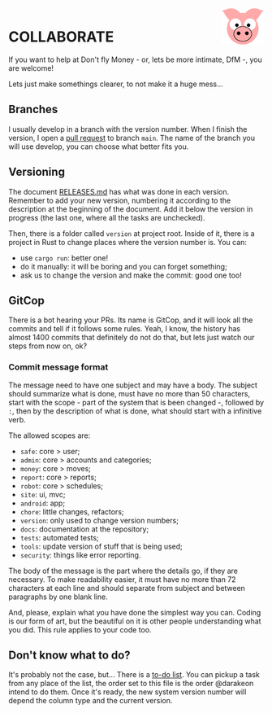 <img src="site/MVC/Assets/images/pig.svg" width="85" align="right"/>

# COLLABORATE

If you want to help at Don't fly Money - or, lets be more intimate,
DfM -, you are welcome!

Lets just make somethings clearer, to not make it a huge mess...

## Branches

I usually develop in a branch with the version number. When I finish
the version, I open a [pull request](../../pulls) to branch `main`. The name
of the branch you will use develop, you can choose what better fits
you.

## Versioning

The document [RELEASES.md](docs/RELEASES.md) has what was done in each version.
Remember to add your new version, numbering it according to the
description at the beginning of the document. Add it below the version
in progress (the last one, where all the tasks are unchecked).

Then, there is a folder called `version` at project root. Inside of it,
there is a project in Rust to change places where the version number
is. You can:

- use `cargo run`: better one!
- do it manually: it will be boring and you can forget something;
- ask us to change the version and make the commit: good one too!

## GitCop

There is a bot hearing your PRs. Its name is GitCop, and it will look
all the commits and tell if it follows some rules. Yeah, I know, the
history has almost 1400 commits that definitely do not do that, but
lets just watch our steps from now on, ok?

### Commit message format

The message need to have one subject and may have a body. The subject
should summarize what is done, must have no more than 50 characters,
start with the scope - part of the system that is been changed -,
followed by `:`, then by the description of what is done, what should
start with a infinitive verb.

The allowed scopes are:
- `safe`: core > user;
- `admin`: core > accounts and categories;
- `money`: core > moves;
- `report`: core > reports;
- `robot`: core > schedules;
- `site`: ui, mvc;
- `android`: app;
- `chore`: little changes, refactors;
- `version`: only used to change version numbers;
- `docs`: documentation at the repository;
- `tests`: automated tests;
- `tools`: update version of stuff that is being used;
- `security`: things like error reporting.

The body of the message is the part where the details go, if they are
necessary. To make readability easier, it must have no more than 72
characters at each line and should separate from subject and between
paragraphs by one blank line.

And, please, explain what you have done the simplest way you can.
Coding is our form of art, but the beautiful on it is other people 
understanding what you did. This rule applies to your code too.

## Don't know what to do?

It's probably not the case, but... There is a [to-do list](docs/TODO.md).
You can pickup a task from any place of the list, the order set to this
file is the order @darakeon intend to do them. Once it's ready, the new
system version number will depend the column type and the current
version.
